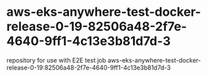 # aws-eks-anywhere-test-docker-release-0-19-82506a48-2f7e-4640-9ff1-4c13e3b81d7d-3
repository for use with E2E test job aws-eks-anywhere-test-docker-release-0-19:82506a48-2f7e-4640-9ff1-4c13e3b81d7d-3
